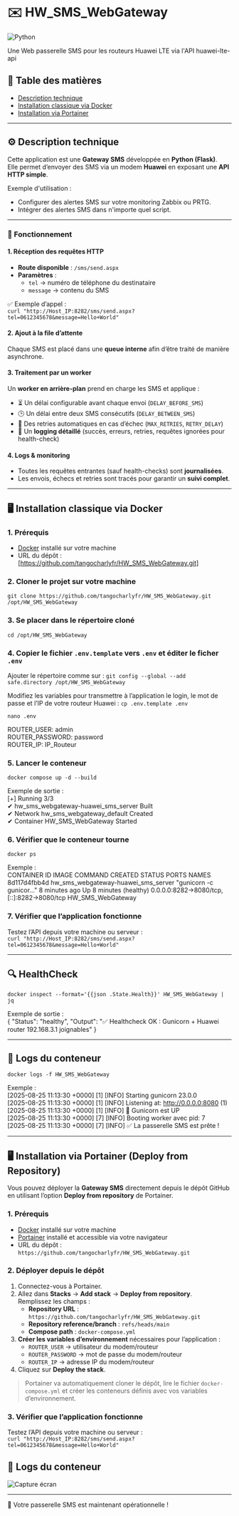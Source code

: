 # ✉️ HW_SMS_WebGateway

![Python](https://img.shields.io/badge/Python-3.11-blue?style=flat-square)

Une Web passerelle SMS pour les routeurs Huawei LTE via l'API huawei-lte-api

## 📑 Table des matières

- [Description technique](#⚙️-description-technique)  
- [Installation classique via Docker](#⚙️-installation-classique-via-docker)  
- [Installation via Portainer](#🖥️-installation-via-portainer-deploy-from-repository)

---

## ⚙️ Description technique

Cette application est une **Gateway SMS** développée en **Python (Flask)**.  
Elle permet d’envoyer des SMS via un modem **Huawei** en exposant une **API HTTP simple**.

Exemple d'utilisation : 
- Configurer des alertes SMS sur votre monitoring Zabbix ou PRTG.
- Intégrer des alertes SMS dans n'importe quel script.

---

### 🔄 Fonctionnement

#### 1. Réception des requêtes HTTP
- **Route disponible** : `/sms/send.aspx`
- **Paramètres** :
  - `tel` → numéro de téléphone du destinataire
  - `message` → contenu du SMS

✅ Exemple d’appel :  
`curl "http://Host_IP:8282/sms/send.aspx?tel=0612345678&message=Hello+World"`

#### 2. Ajout à la file d’attente
Chaque SMS est placé dans une **queue interne** afin d’être traité de manière asynchrone.

#### 3. Traitement par un worker
Un **worker en arrière-plan** prend en charge les SMS et applique :
- ⏳ Un délai configurable avant chaque envoi (`DELAY_BEFORE_SMS`)  
- 🕒 Un délai entre deux SMS consécutifs (`DELAY_BETWEEN_SMS`)  
- 🔁 Des retries automatiques en cas d’échec (`MAX_RETRIES`, `RETRY_DELAY`)  
- 📝 Un **logging détaillé** (succès, erreurs, retries, requêtes ignorées pour health-check)

#### 4. Logs & monitoring
- Toutes les requêtes entrantes (sauf health-checks) sont **journalisées**.  
- Les envois, échecs et retries sont tracés pour garantir un **suivi complet**.

---

## 🖥️ Installation classique via Docker

### 1. Prérequis
- [Docker](https://docs.docker.com/engine/install/) installé sur votre machine  
- URL du dépôt : [https://github.com/tangocharlyfr/HW_SMS_WebGateway.git]

### 2. Cloner le projet sur votre machine
`git clone https://github.com/tangocharlyfr/HW_SMS_WebGateway.git /opt/HW_SMS_WebGateway`

### 3. Se placer dans le répertoire cloné
`cd /opt/HW_SMS_WebGateway`

### 4. Copier le fichier `.env.template` vers `.env` et éditer le ficher `.env`
Ajouter le répertoire comme sur : 
`git config --global --add safe.directory /opt/HW_SMS_WebGateway`

Modifiez les variables pour transmettre à l’application le login, le mot de passe et l’IP de votre routeur Huawei :
`cp .env.template .env`

`nano .env`

ROUTER_USER: admin  
ROUTER_PASSWORD: password  
ROUTER_IP: IP_Routeur

### 5. Lancer le conteneur
`docker compose up -d --build`

Exemple de sortie :  
[+] Running 3/3  
 ✔ hw_sms_webgateway-huawei_sms_server  Built  
 ✔ Network hw_sms_webgateway_default    Created  
 ✔ Container HW_SMS_WebGateway          Started  

### 6. Vérifier que le conteneur tourne
`docker ps`

Exemple :  
CONTAINER ID   IMAGE                                 COMMAND                  CREATED         STATUS                   PORTS                                         NAMES  
8d117d4fbb4d   hw_sms_webgateway-huawei_sms_server   "gunicorn -c gunicor…"   8 minutes ago   Up 8 minutes (healthy)   0.0.0.0:8282->8080/tcp, [::]:8282->8080/tcp   HW_SMS_WebGateway

### 7. Vérifier que l’application fonctionne

Testez l’API depuis votre machine ou serveur :  
`curl "http://Host_IP:8282/sms/send.aspx?tel=0612345678&message=Hello+World"`

---

## 🔍 HealthCheck

`docker inspect --format='{{json .State.Health}}' HW_SMS_WebGateway | jq`

Exemple de sortie :  
{
  "Status": "healthy",
  "Output": "✅ Healthcheck OK : Gunicorn + Huawei router 192.168.3.1 joignables"
}

---

## 📜 Logs du conteneur

`docker logs -f HW_SMS_WebGateway`

Exemple :  
[2025-08-25 11:13:30 +0000] [1] [INFO] Starting gunicorn 23.0.0  
[2025-08-25 11:13:30 +0000] [1] [INFO] Listening at: http://0.0.0.0:8080 (1)  
[2025-08-25 11:13:30 +0000] [1] [INFO] 🦄 Gunicorn est UP  
[2025-08-25 11:13:30 +0000] [7] [INFO] Booting worker avec pid: 7  
[2025-08-25 11:13:30 +0000] [7] [INFO] ✅ La passerelle SMS est prête !

---

## 🖥️ Installation via Portainer (Deploy from Repository)

Vous pouvez déployer la **Gateway SMS** directement depuis le dépôt GitHub en utilisant l’option **Deploy from repository** de Portainer.

### 1. Prérequis
- [Docker](https://docs.docker.com/engine/install/) installé sur votre machine  
- [Portainer](https://docs.portainer.io/start/install-ce/server/docker/linux) installé et accessible via votre navigateur  
- URL du dépôt : `https://github.com/tangocharlyfr/HW_SMS_WebGateway.git`

### 2. Déployer depuis le dépôt

1. Connectez-vous à Portainer.  
2. Allez dans **Stacks** → **Add stack** → **Deploy from repository**.  
Remplissez les champs :  
   - **Repository URL** : `https://github.com/tangocharlyfr/HW_SMS_WebGateway.git`  
   - **Repository reference/branch** : `refs/heads/main`  
   - **Compose path** : `docker-compose.yml`  
4. **Créer les variables d’environnement** nécessaires pour l’application :  
   - `ROUTER_USER` → utilisateur du modem/routeur  
   - `ROUTER_PASSWORD` → mot de passe du modem/routeur  
   - `ROUTER_IP` → adresse IP du modem/routeur  
5. Cliquez sur **Deploy the stack**.

> Portainer va automatiquement cloner le dépôt, lire le fichier `docker-compose.yml` et créer les conteneurs définis avec vos variables d’environnement.

### 3. Vérifier que l’application fonctionne

Testez l’API depuis votre machine ou serveur :  
`curl "http://Host_IP:8282/sms/send.aspx?tel=0612345678&message=Hello+World"`

## 📜 Logs du conteneur 

![Capture écran](https://i.imgur.com/TNZc0fH.png)

---

🚀 Votre passerelle SMS est maintenant opérationnelle !
